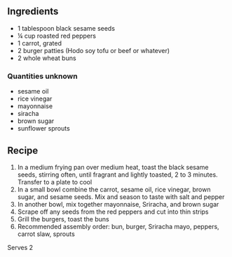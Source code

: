 ## Ingredients ##

* 1 tablespoon black sesame seeds
* ¼ cup roasted red peppers
* 1 carrot, grated
* 2 burger patties (Hodo soy tofu or beef or whatever)
* 2 whole wheat buns

### Quantities unknown ###

* sesame oil
* rice vinegar
* mayonnaise
* siracha
* brown sugar
* sunflower sprouts

## Recipe ##

1. In a medium frying pan over medium heat, toast the black sesame seeds,
   stirring often, until fragrant and lightly toasted, 2 to 3 minutes. Transfer
   to a plate to cool
2. In a small bowl combine the carrot, sesame oil, rice vinegar, brown
   sugar, and sesame seeds. Mix and season to taste with salt and pepper
3. In another bowl, mix together mayonnaise, Sriracha, and brown sugar
3. Scrape off any seeds from the red peppers and cut into thin strips
4. Grill the burgers, toast the buns
5. Recommended assembly order: bun, burger, Sriracha mayo, peppers, carrot slaw,
   sprouts

Serves 2
